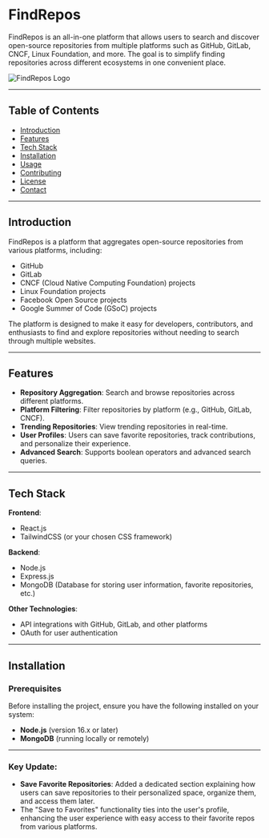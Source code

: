 # FindRepos

FindRepos is an all-in-one platform that allows users to search and discover open-source repositories from multiple platforms such as GitHub, GitLab, CNCF, Linux Foundation, and more. The goal is to simplify finding repositories across different ecosystems in one convenient place.

![FindRepos Logo](link-to-your-logo.png)

---

## Table of Contents

- [Introduction](#introduction)
- [Features](#features)
- [Tech Stack](#tech-stack)
- [Installation](#installation)
- [Usage](#usage)
- [Contributing](#contributing)
- [License](#license)
- [Contact](#contact)

---

## Introduction

FindRepos is a platform that aggregates open-source repositories from various platforms, including:
- GitHub
- GitLab
- CNCF (Cloud Native Computing Foundation) projects
- Linux Foundation projects
- Facebook Open Source projects
- Google Summer of Code (GSoC) projects

The platform is designed to make it easy for developers, contributors, and enthusiasts to find and explore repositories without needing to search through multiple websites.

---

## Features

- **Repository Aggregation**: Search and browse repositories across different platforms.
- **Platform Filtering**: Filter repositories by platform (e.g., GitHub, GitLab, CNCF).
- **Trending Repositories**: View trending repositories in real-time.
- **User Profiles**: Users can save favorite repositories, track contributions, and personalize their experience.
- **Advanced Search**: Supports boolean operators and advanced search queries.

---

## Tech Stack

**Frontend**:
- React.js
- TailwindCSS (or your chosen CSS framework)

**Backend**:
- Node.js
- Express.js
- MongoDB (Database for storing user information, favorite repositories, etc.)

**Other Technologies**:
- API integrations with GitHub, GitLab, and other platforms
- OAuth for user authentication

---

## Installation

### Prerequisites

Before installing the project, ensure you have the following installed on your system:
- **Node.js** (version 16.x or later)
- **MongoDB** (running locally or remotely)


---

### Key Update:

- **Save Favorite Repositories**: Added a dedicated section explaining how users can save repositories to their personalized space, organize them, and access them later.
- The "Save to Favorites" functionality ties into the user's profile, enhancing the user experience with easy access to their favorite repos from various platforms.

